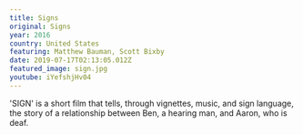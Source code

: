 ```yaml
---
title: Signs
original: Signs
year: 2016
country: United States
featuring: Matthew Bauman, Scott Bixby
date: 2019-07-17T02:13:05.012Z
featured_image: sign.jpg
youtube: iYefshjHv04
---
```

'SIGN' is a short film that tells, through vignettes, music, and sign language, the story of a relationship between Ben, a hearing man, and Aaron, who is deaf.
